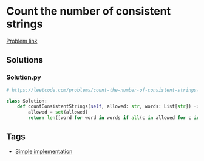 # Count the number of consistent strings

[Problem link](https://leetcode.com/problems/count-the-number-of-consistent-strings/)

## Solutions


### Solution.py
```py
# https://leetcode.com/problems/count-the-number-of-consistent-strings/

class Solution:
    def countConsistentStrings(self, allowed: str, words: List[str]) -> int:
        allowed = set(allowed)
        return len([word for word in words if all(c in allowed for c in word)])
```
## Tags

* [Simple implementation](/Collections/simple-implementation.md#simple-implementation)
